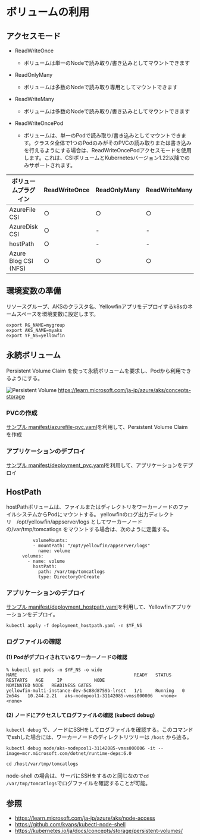 # ボリュームの利用

## アクセスモード

* ReadWriteOnce
  * ボリュームは単一のNodeで読み取り/書き込みとしてマウントできます

* ReadOnlyMany
  * ボリュームは多数のNodeで読み取り専用としてマウントできます

* ReadWriteMany
  * ボリュームは多数のNodeで読み取り/書き込みとしてマウントできます

* ReadWriteOncePod
  * ボリュームは、単一のPodで読み取り/書き込みとしてマウントできます。クラスタ全体で1つのPodのみがそのPVCの読み取りまたは書き込みを行えるようにする場合は、ReadWriteOncePodアクセスモードを使用します。これは、CSIボリュームとKubernetesバージョン1.22以降でのみサポートされます。


|ボリュームプラグイン|ReadWriteOnce|ReadOnlyMany|ReadWriteMany|
| ---- | ---- | ---- | ---- |
|AzureFile CSI|○|○|○|
|AzureDisk CSI|○|-|-|
|hostPath|○|-|-|
|Azure Blog CSI (NFS)|○|○|○|


## 環境変数の準備

リソースグループ、AKSのクラスタ名、Yellowfinアプリをデプロイするk8sのネームスペースを環境変数に設定します。

```
export RG_NAME=mygroup
export AKS_NAME=myaks
export YF_NS=yellowfin
```

## 永続ボリューム

Persistent Volume Claim を使って永続ボリュームを要求し、Podから利用できるようにする。

![Persistent Volume](https://learn.microsoft.com/ja-jp/azure/aks/media/concepts-storage/aks-storage-options.png)
https://learn.microsoft.com/ja-jp/azure/aks/concepts-storage
        

### PVCの作成

[サンプル manifest/azurefile-pvc.yaml](./manifest/azurefile-pvc.yaml)を利用して、Persistent Volume Claim を作成

### アプリケーションのデプロイ

[サンプル manifest/deployment_pvc.yaml](./manifest/deployment-pvc.yaml)を利用して、アプリケーションをデプロイ




## HostPath

hostPathボリュームは、ファイルまたはディレクトリをワーカーノードのファイルシステムからPodにマウントする。
yellowfinのログ出力ディレクトリ　/opt/yellowfin/appserver/logs としてワーカーノードの/var/tmp/tomcatlogs をマウントする場合は、次のように定義する。

```
          volumeMounts:
          - mountPath: "/opt/yellowfin/appserver/logs"
            name: volume
      volumes:
        - name: volume
          hostPath:
            path: /var/tmp/tomcatlogs
            type: DirectoryOrCreate
```

### アプリケーションのデプロイ

[サンプル manifest/deployment_hostpath.yaml](./manifest/deployment_hostpath.yaml)を利用して、Yellowfinアプリケーションをデプロイ。

```
kubectl apply -f deployment_hostpath.yaml -n $YF_NS
```

### ログファイルの確認

#### (1) Podがデプロイされているワーカーノードの確認

```
% kubectl get pods -n $YF_NS -o wide
NAME                                            READY   STATUS    RESTARTS   AGE     IP            NODE                                NOMINATED NODE   READINESS GATES
yellowfin-multi-instance-dev-5c88d8759b-lrsct   1/1     Running   0          2m54s   10.244.2.21   aks-nodepool1-31142085-vmss000006   <none>           <none>
```

#### (2) ノードにアクセスしてログファイルの確認 (kubectl debug)

`kubectl debug` で、ノードにSSHをしてログファイルを確認する。このコマンドでsshした場合には、ワーカーノードのディレクトリツリーは `/host` から辿る。

```
kubectl debug node/aks-nodepool1-31142085-vmss000006 -it --image=mcr.microsoft.com/dotnet/runtime-deps:6.0

cd /host/var/tmp/tomcatlogs
```

node-shell の場合は、サーバにSSHをするのと同じなので`cd /var/tmp/tomcatlogs`でログファイルを確認することが可能。



## 参照
* https://learn.microsoft.com/ja-jp/azure/aks/node-access
* https://github.com/kvaps/kubectl-node-shell
* https://kubernetes.io/ja/docs/concepts/storage/persistent-volumes/